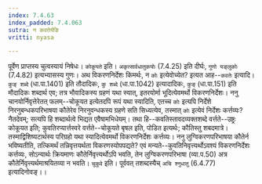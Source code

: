 ```yaml
---
index: 7.4.63
index_padded: 7.4.063
sutra: न कवतेर्यङि
vritti: nyasa

---
```

पूर्वेण प्राप्तस्य चुत्वस्यायं निषेधः। `कोकूयते` इति। `अकृत्सार्वधातुकयोः` (7.4.25) इति दीर्घः, `गुणो यङ्लुकोः` (7.4.82) इत्यभ्यासस्य गुणः।
अथ विकरणनिर्देशः किमर्थः, न `कोः` इत्येवोच्येत? इत्यत आह--`कवतेः` इत्यादि। `कुङ् शब्दे` (धा.पा.1401) इति तौदादिकः, `कु शब्दे` (धा.पा.1042) इत्यादादिकः, `कुङ्` (धा.पा.151) इति मौदादिकः शब्दार्थ एव; तत्र भौवादिकस्य ग्रहणं यथा स्यात्, इतरयोर्मा भूदित्येवमर्थो विकरणनिर्देशः। ननु चानयोर्निवृत्तेरेतत् फलम्--चोकूयत इत्येतदपि रूपं यथा स्यादिति, एतच्च `कोः` इत्यपि निर्देशे निरनुबन्धकपरिभाषया कौतेरेव निरनुवन्धकस्य ग्रहणे सति सिध्यत्येव, तस्मात् `कोः` इत्येवं निर्देशः कर्त्तव्यः? नैतदेवम्; सत्यपि हि शब्दार्थत्वे भिद्यत एवैषामभिधेयम्। तथा हि--कवतिस्तावदव्यक्तशब्दे वर्त्तते--उष्ट्रः कोकूयत इति; कुवतिरप्यार्त्तस्वरे वर्त्तते--चोकूयते बृषल इति, पोडित इत्यर्थः; कौतिस्तु शबदमात्रे। तस्माद्विशिष्यटार्थस्य परिग्रहो यथा स्यादित्येवमर्थो विकरणनिर्देशः कर्त्तव्यः। ननु लुग्विकरणपरिभाषया कौतेर्न भविष्यतीति, तत्किमर्थं तन्निवृत्तयर्थता विकरणस्योपपद्यते? एवं मन्यते--कुवतिनिवृत्त्यर्थोऽवश्यं विकरणनिर्देशः कर्त्तव्यः, सोऽन्यार्थः क्रियमाणः कौतेर्निवृत्त्यर्थोऽपि भवति, तेन लुग्विकरणपरिभाषा (व्या.प.50) अत्र कौतेर्निवृत्त्यर्थमाश्रयितव्या न भवति।
`चुकुवे` इति। पूर्ववत् तशब्दस्यैच् `अचि श्नुधातु` (6.4.77) इत्यादिनोवङ्।।
